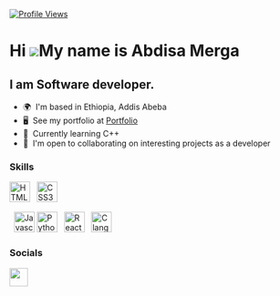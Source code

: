 
[![Profile Views](https://gpvc.arturio.dev/abdimk)](https://github.com/abdimk)

Hi ![](https://user-images.githubusercontent.com/18350557/176309783-0785949b-9127-417c-8b55-ab5a4333674e.gif)My name is Abdisa Merga
========================================================================================================================================

I am Software developer.
--------------------------

*   🌍  I'm based in Ethiopia, Addis Abeba
*   🖥️  See my portfolio at <a target="_blank" rel="noreferrer" href='https://stefantopalovicdev.vercel.app/'>Portfolio</a>
*   🧠  Currently learning C++
*   🤝  I'm open to collaborating on interesting projects as a developer

### Skills

<p align="left">
<a href="https://developer.mozilla.org/en-US/docs/Glossary/HTML5" target="_blank" rel="noreferrer"><img src="https://raw.githubusercontent.com/danielcranney/readme-generator/main/public/icons/skills/html5-colored.svg" width="36" height="36" alt="HTML5" /></a> &nbsp;
<a href="https://www.w3.org/TR/CSS/#css" target="_blank" rel="noreferrer"><img src="https://raw.githubusercontent.com/danielcranney/readme-generator/main/public/icons/skills/css3-colored.svg" width="36" height="36" alt="CSS3" /></a> &nbsp;
 
 &nbsp; <a href="[https://sass-lang.com/](https://developer.mozilla.org/en-US/docs/Web/JavaScript)" target="_blank" rel="noreferrer"><img src="https://upload.wikimedia.org/wikipedia/commons/6/6a/JavaScript-logo.png" width="36" height="36" alt="Javascript" /></a> 
 <a href="https://www.python.org/" target="_blank" rel="noreferrer"><img src="https://upload.wikimedia.org/wikipedia/commons/thumb/c/c3/Python-logo-notext.svg/1200px-Python-logo-notext.svg.png" width="36" height="36" alt="Python" /></a> &nbsp;
<a href="https://en.wikipedia.org/wiki/C%2B%a" target="_blank" rel="noreferrer"><img src="https://upload.wikimedia.org/wikipedia/commons/thumb/1/18/ISO_C%2B%2B_Logo.svg/800px-ISO_C%2B%2B_Logo.svg.png" width="36" height="36" alt="React" /></a> &nbsp;
<a href="https://en.wikipedia.org/wiki/C_(programming_language)" target="_blank" rel="noreferrer"><img src="https://upload.wikimedia.org/wikipedia/commons/thumb/1/18/C_Programming_Language.svg/926px-C_Programming_Language.svg.png" width="36" height="36" alt="C lang" /></a> &nbsp;

### Socials

<p align="left"> <a href="https://t.me/abdi_mk/" target="_blank" rel="noreferrer"><img src="https://upload.wikimedia.org/wikipedia/commons/thumb/8/82/Telegram_logo.svg/480px-Telegram_logo.svg.png" width="32" height="32" /></a></p>


